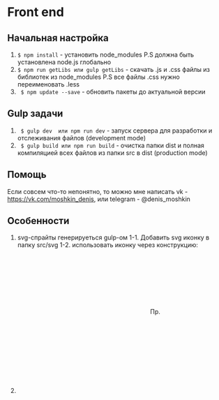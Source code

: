# Front end

## Начальная настройка
1. `` $ npm install `` - установить node_modules P.S должна быть установлена node.js глобально
2. `` $ npm run getLibs или gulp getLibs `` - скачать .js и .css файлы из библиотек из node_modules P.S все файлы .css нужно переименовать .less
2. `` $ npm update --save`` - обновить пакеты до актуальной версии

## Gulp задачи
1. `` $ gulp dev  или npm run dev`` - запуск сервера для разработки и отслеживания файлов (development mode) 
2. `` $ gulp build или npm run build`` - очистка папки dist и полная компиляцией всех файлов из папки src в dist (production mode)

## Помощь
Если совсем что-то непонятно, то можно мне написать vk - https://vk.com/moshkin_denis, или telegram - @denis_moshkin

## Особенности

1. svg-спрайты генерируеться gulp-ом 
   1-1. Добавить svg иконку в папку src/svg
   1-2. использовать иконку через конструкцию: 
      <svg class="svg-'название-файла-иконки'-dim"> //нужно чтобы задать ширину и высоту иконки
         <use xlink:href="#название-файла-иконки"></use>
      </svg>
      Пр.
      <svg class="svg-list-dim"> //нужно чтобы задать ширину и высоту иконки
         <use xlink:href="#list"></use>
      </svg>
        
2. 
 

